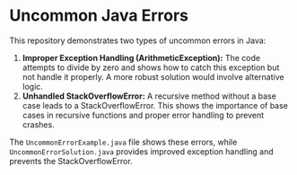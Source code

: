 # Uncommon Java Errors

This repository demonstrates two types of uncommon errors in Java:

1. **Improper Exception Handling (ArithmeticException):** The code attempts to divide by zero and shows how to catch this exception but not handle it properly. A more robust solution would involve alternative logic.
2. **Unhandled StackOverflowError:** A recursive method without a base case leads to a StackOverflowError.  This shows the importance of base cases in recursive functions and proper error handling to prevent crashes.

The `UncommonErrorExample.java` file shows these errors, while `UncommonErrorSolution.java` provides improved exception handling and prevents the StackOverflowError.